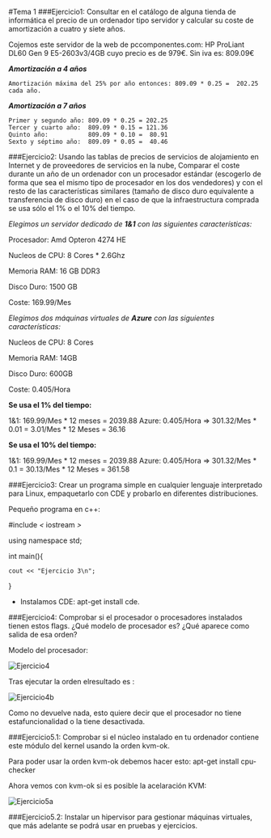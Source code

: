 #Tema 1
###Ejercicio1: Consultar en el catálogo de alguna tienda de informática el precio de un ordenador tipo servidor y calcular su coste de amortización a cuatro y siete años.

Cojemos este servidor de la web de pccomponentes.com: HP ProLiant DL60 Gen 9 E5-2603v3/4GB cuyo precio es de 979€. Sin iva es: 809.09€

***Amortización a 4 años***
    
    Amortización máxima del 25% por año entonces: 809.09 * 0.25 =  202.25 cada año.
    
***Amortización a 7 años***

    Primer y segundo año: 809.09 * 0.25 = 202.25
    Tercer y cuarto año:  809.09 * 0.15 = 121.36
    Quinto año:           809.09 * 0.10 =  80.91
    Sexto y séptimo año:  809.09 * 0.05 =  40.46
    
###Ejercicio2: Usando las tablas de precios de servicios de alojamiento en Internet y de proveedores de servicios en la nube, Comparar el coste durante un año de un ordenador con un procesador estándar (escogerlo de forma que sea el mismo tipo de procesador en los dos vendedores) y con el resto de las características similares (tamaño de disco duro equivalente a transferencia de disco duro) en el caso de que la infraestructura comprada se usa sólo el 1% o el 10% del tiempo.

_Elegimos un servidor dedicado de **1&1** con las siguientes características:_

Procesador: Amd Opteron 4274 HE

Nucleos de CPU: 8 Cores * 2.6Ghz

Memoria RAM: 16 GB DDR3

Disco Duro: 1500 GB

Coste: 169.99/Mes 


_Elegimos dos máquinas virtuales de **Azure** con las siguientes características:_

Nucleos de CPU: 8 Cores

Memoria RAM: 14GB 

Disco Duro: 600GB

Coste: 0.405/Hora 

**Se usa el 1% del tiempo:**

1&1: 169.99/Mes * 12 meses = 2039.88
Azure: 0.405/Hora => 301.32/Mes * 0.01 = 3.01/Mes * 12 Meses = 36.16

**Se usa el 10% del tiempo:**

1&1: 169.99/Mes * 12 meses = 2039.88
Azure: 0.405/Hora => 301.32/Mes * 0.1 = 30.13/Mes * 12 Meses = 361.58



###Ejercicio3: Crear un programa simple en cualquier lenguaje interpretado para Linux, empaquetarlo con CDE y probarlo en diferentes distribuciones.

Pequeño programa en c++:

 #include  *<* iostream *>*

using namespace std;

int main(){

	cout << "Ejercicio 3\n";
}

* Instalamos CDE: apt-get install cde.


###Ejercicio4: Comprobar si el procesador o procesadores instalados tienen estos flags. ¿Qué modelo de procesador es? ¿Qué aparece como salida de esa orden?

Modelo del procesador:

![Ejercicio4](https://www.dropbox.com/s/v6kp6shilid64qv/Ejercicio4.png?dl=1)

Tras ejecutar la orden elresultado es :

![Ejercicio4b](https://www.dropbox.com/s/dsm36paloltkw7s/Ejercicio4b.png?dl=1)

Como no devuelve nada, esto quiere decir que el procesador no tiene estafuncionalidad o la tiene desactivada.

###Ejercicio5.1: Comprobar si el núcleo instalado en tu ordenador contiene este módulo del kernel usando la orden kvm-ok.

Para poder usar la orden kvm-ok debemos hacer esto: apt-get install cpu-checker 

Ahora vemos con kvm-ok si es posible la acelaración KVM:

![Ejercicio5a](https://www.dropbox.com/s/6bco88pnqvlyd3t/Ejercicio5a.png?dl=1)


###Ejercicio5.2: Instalar un hipervisor para gestionar máquinas virtuales, que más adelante se podrá usar en pruebas y ejercicios. 




